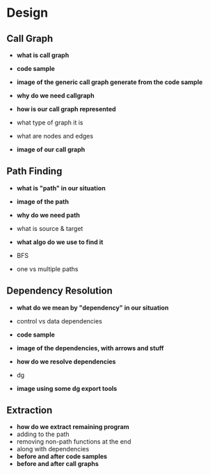 <!--
References:

-->

# Design

## Call Graph

- **what is call graph**
 - **code sample**
 - **image of the generic call graph generate from the code sample**

- **why do we need callgraph**

- **how is our call graph represented**
 - what type of graph it is
 - what are nodes and edges
 - **image of our call graph**

## Path Finding

- **what is "path" in our situation**
 - **image of the path**

- **why do we need path**
 - what is source & target

- **what algo do we use to find it**
 - BFS
 - one vs multiple paths

## Dependency Resolution

- **what do we mean by "dependency" in our situation**
 - control vs data dependencies
 - **code sample**
 - **image of the dependencies, with arrows and stuff**

- **how do we resolve dependencies**
 - dg
 - **image using some dg export tools**

## Extraction

- **how do we extract remaining program**
 - adding to the path
 - removing non-path functions at the end
  - along with dependencies
 - **before and after code samples**
 - **before and after call graphs**
